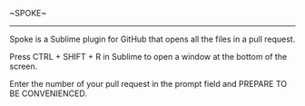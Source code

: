 ~SPOKE~

----------------------------------------------------------------------------------------

Spoke is a Sublime plugin for GitHub that opens all the files in a pull request.

Press CTRL + SHIFT + R in Sublime to open a window at the bottom of the screen.

Enter the number of your pull request in the prompt field and PREPARE TO BE CONVENIENCED.
